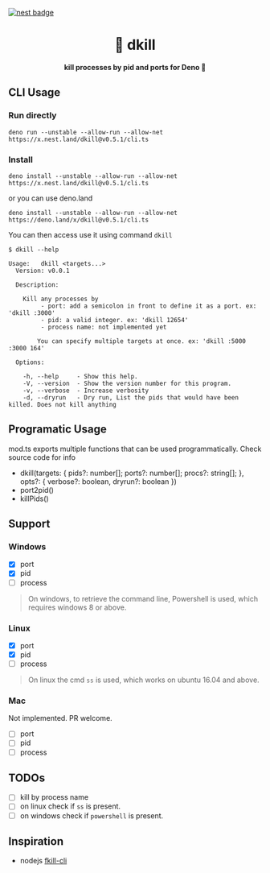 [![nest badge](https://nest.land/badge.svg)](https://nest.land/package/dkill)

<h1 align="center">
  🎯 dkill
</h1>

<p align="center">
  <b>kill processes by pid and ports for Deno 🦕</b>
</p>

## CLI Usage

### Run directly

```
deno run --unstable --allow-run --allow-net https://x.nest.land/dkill@v0.5.1/cli.ts
```

### Install

```
deno install --unstable --allow-run --allow-net https://x.nest.land/dkill@v0.5.1/cli.ts
```

or you can use deno.land 
```
deno install --unstable --allow-run --allow-net https://deno.land/x/dkill@v0.5.1/cli.ts
```

You can then access use it using command `dkill`

```
$ dkill --help

Usage:   dkill <targets...>
  Version: v0.0.1

  Description:

    Kill any processes by
         - port: add a semicolon in front to define it as a port. ex: 'dkill :3000'
         - pid: a valid integer. ex: 'dkill 12654'
         - process name: not implemented yet

        You can specify multiple targets at once. ex: 'dkill :5000 :3000 164'

  Options:

    -h, --help     - Show this help.
    -V, --version  - Show the version number for this program.
    -v, --verbose  - Increase verbosity
    -d, --dryrun   - Dry run, List the pids that would have been killed. Does not kill anything
```

## Programatic Usage

mod.ts exports multiple functions that can be used programmatically. Check
source code for info

- dkill(targets: { pids?: number[]; ports?: number[]; procs?: string[]; },
  opts?: { verbose?: boolean, dryrun?: boolean })
- port2pid()
- killPids()

## Support

### Windows

- [x] port
- [x] pid
- [ ] process

> On windows, to retrieve the command line, Powershell is used, which requires
> windows 8 or above.

### Linux

- [x] port
- [x] pid
- [ ] process

> On linux the cmd `ss` is used, which works on ubuntu 16.04 and above.

### Mac

Not implemented. PR welcome.

- [ ] port
- [ ] pid
- [ ] process

## TODOs

- [ ] kill by process name
- [ ] on linux check if `ss` is present.
- [ ] on windows check if `powershell` is present.

## Inspiration

- nodejs [fkill-cli](https://www.npmjs.com/package/fkill-cli)
